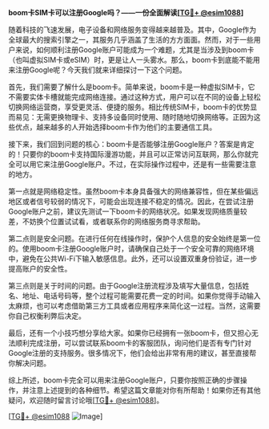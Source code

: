**boom卡SIM卡可以注册Google吗？——一份全面解读[[TG💪+ @esim1088](https://t.me/s/esim1088)]**

随着科技的飞速发展，电子设备和网络服务变得越来越普及。其中，Google作为全球最大的搜索引擎之一，其服务几乎涵盖了生活的方方面面。然而，对于一些用户来说，如何顺利注册Google账户可能成为一个难题，尤其是当涉及到boom卡（也叫虚拟SIM卡或eSIM）时，更是让人一头雾水。那么，boom卡到底能不能用来注册Google呢？今天我们就来详细探讨一下这个问题。

首先，我们需要了解什么是boom卡。简单来说，boom卡是一种虚拟SIM卡，它不需要实体卡槽就能完成网络连接。通过这种方式，用户可以在不同的设备上轻松切换网络运营商，享受更灵活、便捷的服务。相比传统SIM卡，boom卡的优势显而易见：无需更换物理卡、支持多设备同时使用、随时随地切换网络等。正因为这些优点，越来越多的人开始选择boom卡作为他们的主要通信工具。

接下来，我们回到问题的核心：boom卡是否能够注册Google账户？答案是肯定的！只要你的boom卡支持国际漫游功能，并且可以正常访问互联网，那么你就完全可以用它来注册Google账户。不过，在实际操作过程中，还是有一些需要注意的地方。

第一点就是网络稳定性。虽然boom卡本身具备强大的网络兼容性，但在某些偏远地区或者信号较弱的情况下，可能会出现连接不稳定的情况。因此，在尝试注册Google账户之前，建议先测试一下boom卡的网络状况。如果发现网络质量较差，不妨换个位置试试看，或者联系你的网络服务商寻求帮助。

第二点则是安全问题。在进行任何在线操作时，保护个人信息的安全始终是第一位的。使用boom卡注册Google账户时，请确保自己处于一个安全可靠的网络环境中，避免在公共Wi-Fi下输入敏感信息。此外，还可以设置双重身份验证，进一步提高账户的安全性。

第三点则是关于时间的问题。由于Google注册流程涉及填写大量信息，包括姓名、地址、电话号码等，整个过程可能需要花费一定的时间。如果你觉得手动输入太麻烦，也可以考虑借助第三方工具或者应用程序来简化这一过程。当然，这需要你自己权衡利弊后决定。

最后，还有一个小技巧想分享给大家。如果你已经拥有一张boom卡，但又担心无法顺利完成注册，可以尝试联系boom卡的客服团队，询问他们是否有专门针对Google注册的支持服务。很多情况下，他们会给出非常有用的建议，甚至直接帮你解决问题。

综上所述，boom卡完全可以用来注册Google账户，只要你按照正确的步骤操作，并注意上述提到的各种细节。希望这篇文章能对你有所帮助！如果你还有其他疑问，欢迎随时留言讨论哦[[TG💪+ @esim1088](https://t.me/s/esim1088)]。

[[TG💪+ @esim1088](https://t.me/s/esim1088) ![Image](https://i.postimg.cc/4NQfJmqS/Snipaste-2025-05-13-00-14-12.png)]